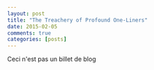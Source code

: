 ```yaml
---
layout: post
title: "The Treachery of Profound One-Liners"
date: 2015-02-05
comments: true
categories: [posts]
---
```


Ceci n'est pas un billet de blog